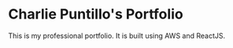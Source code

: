 # Charlie Puntillo's Portfolio

This is my professional portfolio. It is built using AWS and ReactJS.

